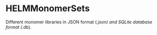 # HELMMonomerSets
Different monomer libraries in JSON format (*.json) and SQLite database format (*.db).